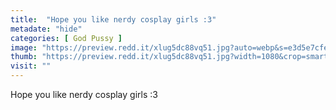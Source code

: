 ```yaml
---
title:  "Hope you like nerdy cosplay girls :3"
metadate: "hide"
categories: [ God Pussy ]
image: "https://preview.redd.it/xlug5dc88vq51.jpg?auto=webp&s=e3d5e7cfe28235e4781603f6e79601389f7b26f6"
thumb: "https://preview.redd.it/xlug5dc88vq51.jpg?width=1080&crop=smart&auto=webp&s=d5d0ca3286ef68a852103ece6d217bf026a22cee"
visit: ""
---
```

Hope you like nerdy cosplay girls :3
